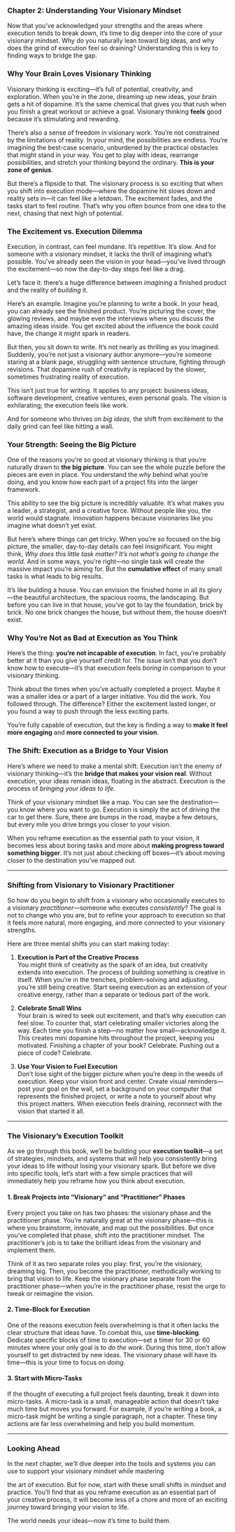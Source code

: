 ### **Chapter 2: Understanding Your Visionary Mindset**

Now that you’ve acknowledged your strengths and the areas where execution tends to break down, it’s time to dig deeper into the core of your visionary mindset. Why do you naturally lean toward big ideas, and why does the grind of execution feel so draining? Understanding this is key to finding ways to bridge the gap.

### **Why Your Brain Loves Visionary Thinking**

Visionary thinking is exciting—it’s full of potential, creativity, and exploration. When you’re in the zone, dreaming up new ideas, your brain gets a hit of dopamine. It’s the same chemical that gives you that rush when you finish a great workout or achieve a goal. Visionary thinking **feels** good because it’s stimulating and rewarding.

There’s also a sense of freedom in visionary work. You’re not constrained by the limitations of reality. In your mind, the possibilities are endless. You’re imagining the best-case scenario, unburdened by the practical obstacles that might stand in your way. You get to play with ideas, rearrange possibilities, and stretch your thinking beyond the ordinary. **This is your zone of genius**.

But there’s a flipside to that. The visionary process is so exciting that when you shift into execution mode—where the dopamine hit slows down and reality sets in—it can feel like a letdown. The excitement fades, and the tasks start to feel routine. That’s why you often bounce from one idea to the next, chasing that next high of potential.

### **The Excitement vs. Execution Dilemma**

Execution, in contrast, can feel mundane. It’s repetitive. It’s slow. And for someone with a visionary mindset, it lacks the thrill of imagining what’s possible. You’ve already seen the vision in your head—you’ve lived through the excitement—so now the day-to-day steps feel like a drag.

Let’s face it: there’s a huge difference between *imagining* a finished product and the reality of *building* it.

Here’s an example. Imagine you’re planning to write a book. In your head, you can already see the finished product. You’re picturing the cover, the glowing reviews, and maybe even the interviews where you discuss the amazing ideas inside. You get excited about the influence the book could have, the change it might spark in readers.

But then, you sit down to write. It’s not nearly as thrilling as you imagined. Suddenly, you’re not just a visionary author anymore—you’re someone staring at a blank page, struggling with sentence structure, fighting through revisions. That dopamine rush of creativity is replaced by the slower, sometimes frustrating reality of execution.

This isn’t just true for writing. It applies to any project: business ideas, software development, creative ventures, even personal goals. The vision is exhilarating; the execution feels like work.

And for someone who thrives on *big ideas*, the shift from excitement to the daily grind can feel like hitting a wall.

### **Your Strength: Seeing the Big Picture**

One of the reasons you’re so good at visionary thinking is that you’re naturally drawn to **the big picture**. You can see the whole puzzle before the pieces are even in place. You understand the *why* behind what you’re doing, and you know how each part of a project fits into the larger framework.

This ability to see the big picture is incredibly valuable. It’s what makes you a leader, a strategist, and a creative force. Without people like you, the world would stagnate. Innovation happens because visionaries like you imagine what doesn’t yet exist.

But here’s where things can get tricky. When you’re so focused on the big picture, the smaller, day-to-day details can feel insignificant. You might think, *Why does this little task matter? It’s not what’s going to change the world.* And in some ways, you’re right—no single task will create the massive impact you’re aiming for. But the **cumulative effect** of many small tasks is what leads to big results.

It’s like building a house. You can envision the finished home in all its glory—the beautiful architecture, the spacious rooms, the landscaping. But before you can live in that house, you’ve got to lay the foundation, brick by brick. No one brick changes the house, but without them, the house doesn’t exist.

### **Why You’re Not as Bad at Execution as You Think**

Here’s the thing: **you’re not incapable of execution**. In fact, you’re probably better at it than you give yourself credit for. The issue isn’t that you don’t know how to execute—it’s that execution feels *boring* in comparison to your visionary thinking. 

Think about the times when you’ve actually completed a project. Maybe it was a smaller idea or a part of a larger initiative. You did the work. You followed through. The difference? Either the excitement lasted longer, or you found a way to push through the less exciting parts.

You’re fully capable of execution, but the key is finding a way to **make it feel more engaging** and **more connected to your vision**.

### **The Shift: Execution as a Bridge to Your Vision**

Here’s where we need to make a mental shift. Execution isn’t the enemy of visionary thinking—it’s the **bridge that makes your vision real**. Without execution, your ideas remain ideas, floating in the abstract. Execution is the process of *bringing your ideas to life*.

Think of your visionary mindset like a map. You can see the destination—you know where you want to go. Execution is simply the act of driving the car to get there. Sure, there are bumps in the road, maybe a few detours, but every mile you drive brings you closer to your vision.

When you reframe execution as the essential path to your vision, it becomes less about boring tasks and more about **making progress toward something bigger**. It’s not just about checking off boxes—it’s about moving closer to the destination you’ve mapped out.

---

### **Shifting from Visionary to Visionary Practitioner**

So how do you begin to shift from a visionary who occasionally executes to a visionary *practitioner*—someone who executes *consistently*? The goal is not to change who you are, but to refine your approach to execution so that it feels more natural, more engaging, and more connected to your visionary strengths.

Here are three mental shifts you can start making today:

1. **Execution is Part of the Creative Process**  
   You might think of creativity as the spark of an idea, but creativity extends into execution. The process of building something is creative in itself. When you’re in the trenches, problem-solving and adjusting, you’re still being creative. Start seeing execution as an extension of your creative energy, rather than a separate or tedious part of the work.

2. **Celebrate Small Wins**  
   Your brain is wired to seek out excitement, and that’s why execution can feel slow. To counter that, start celebrating smaller victories along the way. Each time you finish a step—no matter how small—acknowledge it. This creates mini dopamine hits throughout the project, keeping you motivated. Finishing a chapter of your book? Celebrate. Pushing out a piece of code? Celebrate. 

3. **Use Your Vision to Fuel Execution**  
   Don’t lose sight of the bigger picture when you’re deep in the weeds of execution. Keep your vision front and center. Create visual reminders—post your goal on the wall, set a background on your computer that represents the finished project, or write a note to yourself about why this project matters. When execution feels draining, reconnect with the vision that started it all.

---

### **The Visionary’s Execution Toolkit**

As we go through this book, we’ll be building your **execution toolkit**—a set of strategies, mindsets, and systems that will help you consistently bring your ideas to life without losing your visionary spark. But before we dive into specific tools, let’s start with a few simple practices that will immediately help you reframe how you think about execution.

#### **1. Break Projects into “Visionary” and “Practitioner” Phases**

Every project you take on has two phases: the visionary phase and the practitioner phase. You’re naturally great at the visionary phase—this is where you brainstorm, innovate, and map out the possibilities. But once you’ve completed that phase, shift into the practitioner mindset. The practitioner’s job is to take the brilliant ideas from the visionary and implement them.

Think of it as two separate roles you play: first, you’re the visionary, dreaming big. Then, you become the practitioner, methodically working to bring that vision to life. Keep the visionary phase separate from the practitioner phase—when you’re in the practitioner phase, resist the urge to tweak or reimagine the vision.

#### **2. Time-Block for Execution**

One of the reasons execution feels overwhelming is that it often lacks the clear structure that ideas have. To combat this, use **time-blocking**. Dedicate specific blocks of time to execution—set a timer for 30 or 60 minutes where your only goal is to *do the work*. During this time, don’t allow yourself to get distracted by new ideas. The visionary phase will have its time—this is your time to focus on *doing*.

#### **3. Start with Micro-Tasks**

If the thought of executing a full project feels daunting, break it down into micro-tasks. A micro-task is a small, manageable action that doesn’t take much time but moves you forward. For example, if you’re writing a book, a micro-task might be writing a single paragraph, not a chapter. These tiny actions are far less overwhelming and help you build momentum.

---

### **Looking Ahead**

In the next chapter, we’ll dive deeper into the tools and systems you can use to support your visionary mindset while mastering

 the art of execution. But for now, start with these small shifts in mindset and practice. You’ll find that as you reframe execution as an essential part of your creative process, it will become less of a chore and more of an exciting journey toward bringing your vision to life.

The world needs your ideas—now it’s time to build them.
